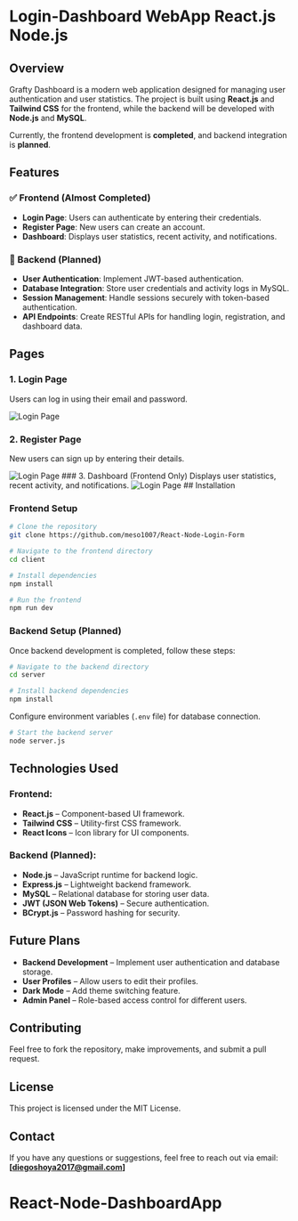 # Login-Dashboard WebApp React.js Node.js 

## Overview
Grafty Dashboard is a modern web application designed for managing user authentication and user statistics. The project is built using **React.js** and **Tailwind CSS** for the frontend, while the backend will be developed with **Node.js** and **MySQL**.  

Currently, the frontend development is **completed**, and backend integration is **planned**.  

## Features
### ✅ Frontend (Almost Completed)
- **Login Page**: Users can authenticate by entering their credentials.
- **Register Page**: New users can create an account.
- **Dashboard**: Displays user statistics, recent activity, and notifications.

### 🔄 Backend (Planned)
- **User Authentication**: Implement JWT-based authentication.
- **Database Integration**: Store user credentials and activity logs in MySQL.
- **Session Management**: Handle sessions securely with token-based authentication.
- **API Endpoints**: Create RESTful APIs for handling login, registration, and dashboard data.

## Pages

### 1. Login Page
Users can log in using their email and password.

<img src="./public/assets/README/loginCapture.png" alt="Login Page" style="max-width: 80%; height: auto;">

### 2. Register Page
New users can sign up by entering their details.

<img src="./public/assets/README/registerCapture.png" alt="Login Page" style="max-width: 80%; height: auto;">
### 3. Dashboard (Frontend Only)
Displays user statistics, recent activity, and notifications.

<img src="./public/assets/README/dashboardCapture.png" alt="Login Page" style="max-width: 80%; height: auto;">
## Installation

### Frontend Setup
```bash
# Clone the repository
git clone https://github.com/meso1007/React-Node-Login-Form

# Navigate to the frontend directory
cd client

# Install dependencies
npm install

# Run the frontend
npm run dev
```
### Backend Setup (Planned)
Once backend development is completed, follow these steps:
```bash
# Navigate to the backend directory
cd server

# Install backend dependencies
npm install
```

Configure environment variables (`.env` file) for database connection.

```bash
# Start the backend server
node server.js
```

## Technologies Used
### Frontend:
- **React.js** – Component-based UI framework.
- **Tailwind CSS** – Utility-first CSS framework.
- **React Icons** – Icon library for UI components.

### Backend (Planned):
- **Node.js** – JavaScript runtime for backend logic.
- **Express.js** – Lightweight backend framework.
- **MySQL** – Relational database for storing user data.
- **JWT (JSON Web Tokens)** – Secure authentication.
- **BCrypt.js** – Password hashing for security.

## Future Plans
- **Backend Development** – Implement user authentication and database storage.
- **User Profiles** – Allow users to edit their profiles.
- **Dark Mode** – Add theme switching feature.
- **Admin Panel** – Role-based access control for different users.
## Contributing
Feel free to fork the repository, make improvements, and submit a pull request.

## License
This project is licensed under the MIT License.

## Contact
If you have any questions or suggestions, feel free to reach out via email: **[diegoshoya2017@gmail.com]**

# React-Node-DashboardApp
